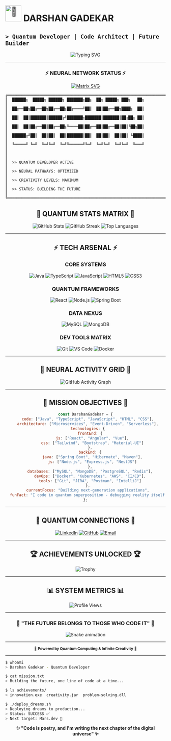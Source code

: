 # <img src="https://raw.githubusercontent.com/Tarikul-Islam-Anik/Animated-Fluent-Emojis/master/Emojis/Hand%20gestures/Waving%20Hand.png" alt="👋" width="50" height="50" /> **DARSHAN GADEKAR** 
## `> Quantum Developer | Code Architect | Future Builder`

<div align="center">

![Typing SVG](https://readme-typing-svg.herokuapp.com?font=Orbitron&size=35&duration=3000&pause=1000&color=00F7FF&background=000000&center=true&vCenter=true&multiline=true&width=800&height=150&lines=WELCOME+TO+THE+FUTURE;DARSHAN+GADEKAR;QUANTUM+CODE+ARCHITECT;BUILDING+TOMORROW+TODAY)

</div>

---

<div align="center">
  
### ⚡ **NEURAL NETWORK STATUS** ⚡
  
[![Matrix SVG](https://raw.githubusercontent.com/rodrigograca31/rodrigograca31/master/matrix.svg)](https://www.youtube.com/watch?v=SDkAGkd4NLc)

</div>

```ascii
╔══════════════════════════════════════════════════════════════════════════════╗
║  ██████╗  █████╗ ██████╗ ███████╗██╗  ██╗ █████╗ ███╗   ██╗                ║
║  ██╔══██╗██╔══██╗██╔══██╗██╔════╝██║  ██║██╔══██╗████╗  ██║                ║
║  ██║  ██║███████║██████╔╝███████╗███████║███████║██╔██╗ ██║                ║
║  ██║  ██║██╔══██║██╔══██╗╚════██║██╔══██║██╔══██║██║╚██╗██║                ║
║  ██████╔╝██║  ██║██║  ██║███████║██║  ██║██║  ██║██║ ╚████║                ║
║  ╚═════╝ ╚═╝  ╚═╝╚═╝  ╚═╝╚══════╝╚═╝  ╚═╝╚═╝  ╚═╝╚═╝  ╚═══╝                ║
║                                                                              ║
║  >> QUANTUM DEVELOPER ACTIVE                                                 ║
║  >> NEURAL PATHWAYS: OPTIMIZED                                               ║
║  >> CREATIVITY LEVELS: MAXIMUM                                               ║
║  >> STATUS: BUILDING THE FUTURE                                              ║
╚══════════════════════════════════════════════════════════════════════════════╝
```

<div align="center">

## 🌌 **QUANTUM STATS MATRIX** 🌌

<img src="https://github-readme-stats.vercel.app/api?username=gadekardarshan&show_icons=true&theme=radical&hide_border=true&bg_color=0D1117&title_color=00F7FF&icon_color=00F7FF&text_color=FFFFFF&count_private=true" alt="GitHub Stats" />

<img src="https://github-readme-streak-stats.herokuapp.com/?user=gadekardarshan&theme=radical&hide_border=true&background=0D1117&stroke=00F7FF&ring=00F7FF&fire=FF6B35&currStreakLabel=00F7FF&sideLabels=FFFFFF&currStreakNum=FFFFFF&sideNums=FFFFFF" alt="GitHub Streak" />

<img src="https://github-readme-stats.vercel.app/api/top-langs/?username=gadekardarshan&layout=compact&theme=radical&hide_border=true&bg_color=0D1117&title_color=00F7FF&text_color=FFFFFF" alt="Top Languages" />

</div>

---

<div align="center">

## ⚡ **TECH ARSENAL** ⚡

### **CORE SYSTEMS**
![Java](https://img.shields.io/badge/Java-%23ED8B00.svg?style=for-the-badge&logo=openjdk&logoColor=white&labelColor=000000&color=FF6B35)
![TypeScript](https://img.shields.io/badge/TypeScript-%23007ACC.svg?style=for-the-badge&logo=typescript&logoColor=white&labelColor=000000&color=00F7FF)
![JavaScript](https://img.shields.io/badge/JavaScript-%23323330.svg?style=for-the-badge&logo=javascript&logoColor=%23F7DF1E&labelColor=000000&color=F7DF1E)
![HTML5](https://img.shields.io/badge/HTML5-%23E34F26.svg?style=for-the-badge&logo=html5&logoColor=white&labelColor=000000&color=E34F26)
![CSS3](https://img.shields.io/badge/CSS3-%231572B6.svg?style=for-the-badge&logo=css3&logoColor=white&labelColor=000000&color=1572B6)

### **QUANTUM FRAMEWORKS**
![React](https://img.shields.io/badge/React-%2320232a.svg?style=for-the-badge&logo=react&logoColor=%2361DAFB&labelColor=000000&color=61DAFB)
![Node.js](https://img.shields.io/badge/Node.js-6DA55F?style=for-the-badge&logo=node.js&logoColor=white&labelColor=000000&color=6DA55F)
![Spring Boot](https://img.shields.io/badge/Spring%20Boot-%236DB33F.svg?style=for-the-badge&logo=spring&logoColor=white&labelColor=000000&color=6DB33F)

### **DATA NEXUS**
![MySQL](https://img.shields.io/badge/MySQL-%2300f.svg?style=for-the-badge&logo=mysql&logoColor=white&labelColor=000000&color=4479A1)
![MongoDB](https://img.shields.io/badge/MongoDB-%234ea94b.svg?style=for-the-badge&logo=mongodb&logoColor=white&labelColor=000000&color=47A248)

### **DEV TOOLS MATRIX**
![Git](https://img.shields.io/badge/Git-%23F05033.svg?style=for-the-badge&logo=git&logoColor=white&labelColor=000000&color=F05032)
![VS Code](https://img.shields.io/badge/VS%20Code-0078d4.svg?style=for-the-badge&logo=visual-studio-code&logoColor=white&labelColor=000000&color=007ACC)
![Docker](https://img.shields.io/badge/Docker-%230db7ed.svg?style=for-the-badge&logo=docker&logoColor=white&labelColor=000000&color=2496ED)

</div>

---

<div align="center">

## 🚀 **NEURAL ACTIVITY GRID** 🚀

<img src="https://github-readme-activity-graph.vercel.app/graph?username=gadekardarshan&bg_color=0D1117&color=00F7FF&line=FF6B35&point=FFFFFF&area=true&hide_border=true" alt="GitHub Activity Graph" />

</div>

---

<div align="center">

## 🎯 **MISSION OBJECTIVES** 🎯

```javascript
const DarshanGadekar = {
  code: ["Java", "TypeScript", "JavaScript", "HTML", "CSS"],
  architecture: ["Microservices", "Event-Driven", "Serverless"],
  technologies: {
    frontEnd: {
      js: ["React", "Angular", "Vue"],
      css: ["Tailwind", "Bootstrap", "Material-UI"]
    },
    backEnd: {
      java: ["Spring Boot", "Hibernate", "Maven"],
      js: ["Node.js", "Express.js", "NestJS"]
    },
    databases: ["MySQL", "MongoDB", "PostgreSQL", "Redis"],
    devOps: ["Docker", "Kubernetes", "AWS", "CI/CD"],
    tools: ["Git", "JIRA", "Postman", "IntelliJ"]
  },
  currentFocus: "Building next-generation applications",
  funFact: "I code in quantum superposition - debugging reality itself!"
};
```

</div>

---

<div align="center">

## 🌟 **QUANTUM CONNECTIONS** 🌟

[![LinkedIn](https://img.shields.io/badge/LinkedIn-%230077B5.svg?style=for-the-badge&logo=linkedin&logoColor=white&labelColor=000000)](https://www.linkedin.com/in/darshan-gadekar-b98551269)
[![GitHub](https://img.shields.io/badge/GitHub-%23121011.svg?style=for-the-badge&logo=github&logoColor=white&labelColor=000000)](https://github.com/gadekardarshan)
[![Email](https://img.shields.io/badge/Email-%23D14836.svg?style=for-the-badge&logo=gmail&logoColor=white&labelColor=000000)](mailto:your.email@domain.com)

</div>

---

<div align="center">

## 🏆 **ACHIEVEMENTS UNLOCKED** 🏆

![Trophy](https://github-profile-trophy.vercel.app/?username=gadekardarshan&theme=radical&no-frame=true&no-bg=true&margin-w=4&row=1&column=7)

</div>

---

<div align="center">

## 📊 **SYSTEM METRICS** 📊

<img src="https://komarev.com/ghpvc/?username=gadekardarshan&label=QUANTUM+VISITORS&color=00F7FF&style=for-the-badge" alt="Profile Views" />

</div>

---

<div align="center">

### 💫 **"THE FUTURE BELONGS TO THOSE WHO CODE IT"** 💫

![Snake animation](https://raw.githubusercontent.com/gadekardarshan/gadekardarshan/output/github-contribution-grid-snake-dark.svg)

---

<sub>🤖 **Powered by Quantum Computing & Infinite Creativity** 🤖</sub>

</div>

---

```bash
$ whoami
> Darshan Gadekar - Quantum Developer

$ cat mission.txt
> Building the future, one line of code at a time...

$ ls achievements/
> innovation.exe  creativity.jar  problem-solving.dll

$ ./deploy_dreams.sh
> Deploying dreams to production...
> Status: SUCCESS ✅
> Next target: Mars.dev 🚀
```

<div align="center">

**✨ "Code is poetry, and I'm writing the next chapter of the digital universe" ✨**

</div>
